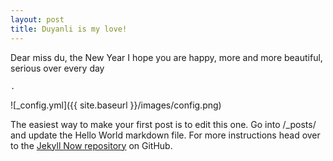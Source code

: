 ```yaml
---
layout: post
title: Duyanli is my love!
---
```


Dear miss du, the New Year I hope you are happy, more and more beautiful, serious over every day

	.

![_config.yml]({{ site.baseurl }}/images/config.png)

The easiest way to make your first post is to edit this one. Go into /_posts/ and update the Hello World markdown file. For more instructions head over to the [Jekyll Now repository](https://github.com/barryclark/jekyll-now) on GitHub.
